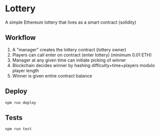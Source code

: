 # Lottery

A simple Ethereum lottery that lives as a smart contract (solidity)  

## Workflow  
1. A "manager" creates the lottery contract (lottery owner)  
2. Players can call enter on contract (enter lottery) (minimum 0.01 ETH)
3. Manager at any given time can initiate picking of winner  
4. Blockchain decides winner by hashing difficulty+time+players modulo player length  
5. Winner is given entire contract balance  

## Deploy  
```
npm run deploy
```  

## Tests  
```
npm run test
```
